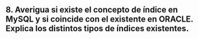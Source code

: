 ## 8. Averigua si existe el concepto de índice en MySQL y si coincide con el existente en ORACLE. Explica los distintos tipos de índices existentes.